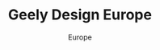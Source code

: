 ---
layout: gallery
lang: cn
title: Geely Design Europe
permalink: /cn/geely-design-europe/

subtitle: Europe

standard:
  title: Geely Design Europe
  text: 伴随着领克品牌的发布，我们的哥德堡设计工作室也在快速发展。领克是一个为年轻、都市型和精通科技的人群量身打造的全新品牌。现在，我们有200多人正全力打造领克产品。

portfolio: [
  {
    type: image,
    image: gallery/europe/gallery_europe_01.jpg
  },
  {
    type: image,
    image: gallery/europe/gallery_europe_02.jpg
  },
  {
    type: quote,
    text: '我们更希望看到设计创意的角逐而不是人与人之间的竞争',
    name: 'Andreas Nilsson'
  },
  {
    type: image,
    image: gallery/europe/gallery_europe_03.jpg
  },
  {
    type: image,
    image: gallery/europe/gallery_europe_04.jpg
  },
  {
    type: quote,
    text: '标识闪耀着钻石一样的光芒 — 当你从汽车周围走过，就会发现从任何一个角度都能看到它在闪烁',
    name: 'Simon Lamarre'
  },
  {
    type: image,
    image: gallery/europe/gallery_europe_05.jpg
  },
  {
    type: image,
    image: gallery/europe/gallery_europe_06.jpg
  },
  {
    type: quote,
    text: '很多人跨进大门，成为我们一员的时候，根本不知道将来会遇到什么',
    name: 'Stefan Rosén'
  },
  {
    type: image,
    image: gallery/europe/gallery_europe_07.jpg
  },
  {
    type: image,
    image: gallery/europe/gallery_europe_08.jpg
  },
  {
    type: quote,
    text: '不同于其他产品的配置等级，我们所塑造的是迥异的产品角色特性 — 或运动、或奢侈、或时尚、或简约。',
    name: 'Andreas Nilsson'
  },
  {
    type: image,
    image: gallery/europe/gallery_europe_09.jpg
  },
  {
    type: image,
    image: gallery/europe/gallery_europe_10.jpg
  },
  {
    type: quote,
    text: '我们的职责就是告诉设计团队未来三四年的流行趋势',
    name: 'Jenny Deimer'
  },
  {
    type: image,
    image: gallery/europe/gallery_europe_11.jpg
  },
  {
    type: image,
    image: gallery/europe/gallery_europe_12.jpg
  },
  {
    type: quote,
    text: '我们想要挑战汽车和人类之间的传统关系模式',
    name: 'Lars Falk'
  },
  {
    type: image,
    image: gallery/europe/gallery_europe_13.jpg
  },
  {
    type: image,
    image: gallery/europe/gallery_europe_14.jpg
  },
  {
    type: quote,
    text: '没有哪两辆车会在设计上使用相同的处理方法，但其背后的设计理念…将是一致的',
    name: 'Simon Lamarre'
  },
  {
    type: image,
    image: gallery/europe/gallery_europe_15.jpg
  },
  {
    type: image,
    image: gallery/europe/gallery_europe_16.jpg
  }
]
---